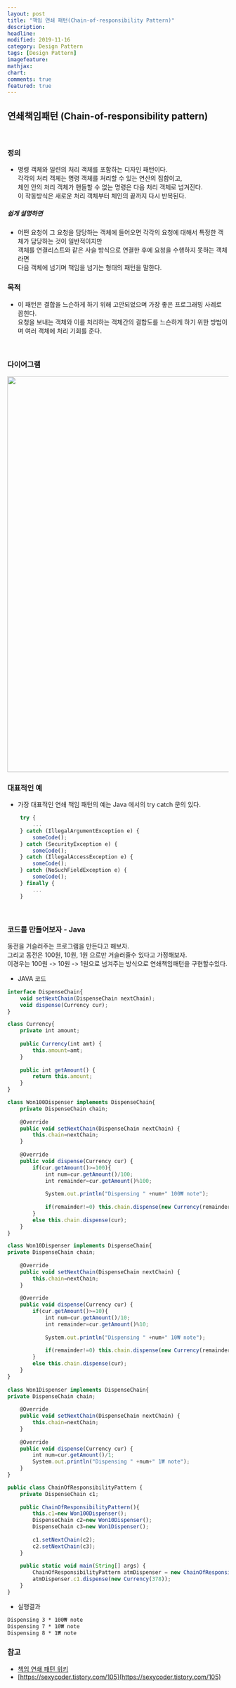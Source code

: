 ```yaml
---
layout: post
title: "책임 연쇄 패턴(Chain-of-responsibility Pattern)"
description:
headline:
modified: 2019-11-16
category: Design Pattern
tags: [Design Pattern]
imagefeature:
mathjax:
chart:
comments: true
featured: true
---
```


## 연쇄책임패턴 (Chain-of-responsibility pattern)
<br>

### 정의
- 명령 객체와 일련의 처리 객체를 포함하는 디자인 패턴이다.<br>
각각의 처리 객체는 명령 객체를 처리할 수 있는 연산의 집합이고, <br>체인 안의 처리 객체가 핸들할 수 없는 명령은 다음 처리 객체로 넘겨진다.<br>
이 작동방식은 새로운 처리 객체부터 체인의 끝까지 다시 반복된다.

##### 쉽게 설명하면
- 어떤 요청이 그 요청을 담당하는 객체에 들어오면 각각의 요청에 대해서 특정한 객체가 담당하는 것이 일반적이지만<br>
객체를 연결리스트와 같은 사슬 방식으로 연결한 후에 요청을 수행하지 못하는 객체라면<br>
다음 객체에 넘기며 책임을 넘기는 형태의 패턴을 말한다.

### 목적

- 이 패턴은 결합을 느슨하게 하기 위해 고안되었으며 가장 좋은 프로그래밍 사례로 꼽힌다.<br>
요청을 보내는 객체와 이를 처리하는 객체간의 결합도를 느슨하게 하기 위한 방법이며 여러 객체에 처리 기회를 준다.

<br>

### 다이어그램

<img src="{{ site.url }}/images/designPattern/chain-of-responsibilityPattern/diagram.jpeg" width="900">

### 대표적인 예

- 가장 대표적인 연쇄 책임 패턴의 예는 Java 에서의 try catch 문의 있다.

```javascript
    try {
        ...     
    } catch (IllegalArgumentException e) {
        someCode();
    } catch (SecurityException e) {
        someCode();
    } catch (IllegalAccessException e) {
        someCode();
    } catch (NoSuchFieldException e) {
        someCode();
    } finally {
        ...
    }
```

<br>

### 코드를 만들어보자 - Java

동전을 거슬러주는 프로그램을 만든다고 해보자.<br>
그리고 동전은 100원, 10원, 1원 으로만 거슬러줄수 있다고 가정해보자.<br>
이경우는 100원 -> 10원 -> 1원으로 넘겨주는 방식으로 연쇄책임패턴을 구현할수있다.<br>

- JAVA 코드

```javascript
interface DispenseChain{
    void setNextChain(DispenseChain nextChain);
    void dispense(Currency cur);
}

class Currency{
    private int amount;
    
    public Currency(int amt) {
        this.amount=amt;
    }
    
    public int getAmount() {
        return this.amount;
    }
}

class Won100Dispenser implements DispenseChain{
    private DispenseChain chain;
    
    @Override
    public void setNextChain(DispenseChain nextChain) {
        this.chain=nextChain;
    }
    
    @Override
    public void dispense(Currency cur) {
        if(cur.getAmount()>=100){
            int num=cur.getAmount()/100;
            int remainder=cur.getAmount()%100;
            
            System.out.println("Dispensing " +num+" 100₩ note");
            
            if(remainder!=0) this.chain.dispense(new Currency(remainder));    
        }
        else this.chain.dispense(cur);
    }
}

class Won10Dispenser implements DispenseChain{
private DispenseChain chain;
    
    @Override
    public void setNextChain(DispenseChain nextChain) {
        this.chain=nextChain;
    }
    
    @Override
    public void dispense(Currency cur) {
        if(cur.getAmount()>=10){
            int num=cur.getAmount()/10;
            int remainder=cur.getAmount()%10;
            
            System.out.println("Dispensing " +num+" 10₩ note");
            
            if(remainder!=0) this.chain.dispense(new Currency(remainder));    
        }
        else this.chain.dispense(cur);
    }
}
 
class Won1Dispenser implements DispenseChain{
private DispenseChain chain;
    
    @Override
    public void setNextChain(DispenseChain nextChain) {
        this.chain=nextChain;
    }
    
    @Override
    public void dispense(Currency cur) {
        int num=cur.getAmount()/1;
        System.out.println("Dispensing " +num+" 1₩ note");
    }
}

public class ChainOfResponsibilityPattern {
    private DispenseChain c1;
    
    public ChainOfResponsibilityPattern(){
        this.c1=new Won100Dispenser();
        DispenseChain c2=new Won10Dispenser();
        DispenseChain c3=new Won1Dispenser();
        
        c1.setNextChain(c2);
        c2.setNextChain(c3);
    }
    
    public static void main(String[] args) {
        ChainOfResponsibilityPattern atmDispenser = new ChainOfResponsibilityPattern();
        atmDispenser.c1.dispense(new Currency(378));
    }
}
```

- 실행결과

```html
Dispensing 3 * 100₩ note
Dispensing 7 * 10₩ note
Dispensing 8 * 1₩ note
```

### 참고

- [책임 연쇄 패턴 위키](https://ko.wikipedia.org/wiki/%EC%B1%85%EC%9E%84_%EC%97%B0%EC%87%84_%ED%8C%A8%ED%84%B4)
- [https://sexycoder.tistory.com/105](https://sexycoder.tistory.com/105)
